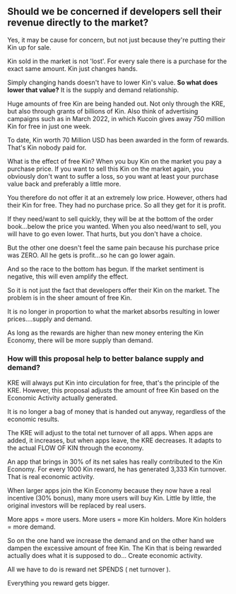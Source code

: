 ## Should we be concerned if developers sell their revenue directly to the market?

Yes, it may be cause for concern, but not just because they're putting their Kin up for sale.

Kin sold in the market is not 'lost'.
For every sale there is a purchase for the exact same amount.
Kin just changes hands.

Simply changing hands doesn't have to lower Kin's value. 
**So what does lower that value?**
It is the supply and demand relationship.

Huge amounts of free Kin are being handed out. 
Not only through the KRE, but also through grants of billions of Kin.
Also think of advertising campaigns such as in March 2022, 
in which Kucoin gives away 750 million Kin for free in just one week.

To date, Kin worth 70 Million USD has been awarded in the form of rewards. 
That's Kin  nobody paid for.

What is the effect of free Kin?
When you buy Kin on the market you pay a purchase price.
If you want to sell this Kin on the market again, you obviously don't want to suffer a loss, 
so you want at least your purchase value back and preferably a little more.

You therefore do not offer it at an extremely low price.
However, others had their Kin for free. 
They had no purchase price. So all they get for it is profit.

If they need/want to sell quickly, they will be at the bottom of the order book...below the price you wanted.
When you also need/want to sell, you will have to go even lower. 
That hurts, but you don't have a choice.

But the other one doesn't feel the same pain because his purchase price was ZERO. 
All he gets is profit...so he can go lower again.

And so the race to the bottom has begun.
If the market sentiment is negative, this will even amplify the effect.

So it is not just the fact that developers offer their Kin on the market. 
The problem is in the sheer amount of free Kin.

It is no longer in proportion to what the market absorbs resulting in lower prices….supply and demand.

As long as the rewards are higher than new money entering the Kin Economy, there will be more supply than demand.

### How will this proposal help to better balance supply and demand?

KRE will always put Kin into circulation for free, that's the principle of the KRE. 
However, this proposal adjusts the amount of free Kin based on the Economic Activity actually generated.

It is no longer a bag of money that is handed out anyway, regardless of the economic results.

The KRE will adjust to the total net turnover of all apps. 
When apps are added, it increases, but when apps leave, the KRE decreases.
It adapts to the actual FLOW OF KIN through the economy.

An app that brings in 30% of its net sales has really contributed to the Kin Economy.
For every 1000 Kin reward, he has generated 3,333 Kin turnover. That is real economic activity.

When larger apps join the Kin Economy because they now have a real incentive (30% bonus), many more users will buy Kin.
Little by little, the original investors will be replaced by real users.

More apps = more users. 
More users = more Kin holders.
More Kin holders = more demand.

So on the one hand we increase the demand and on the other hand we dampen the excessive amount of free Kin.
The Kin that is being rewarded actually does what it is supposed to do... Create economic activity.

All we have to do is reward net SPENDS ( net turnover ).

Everything you reward gets bigger.
